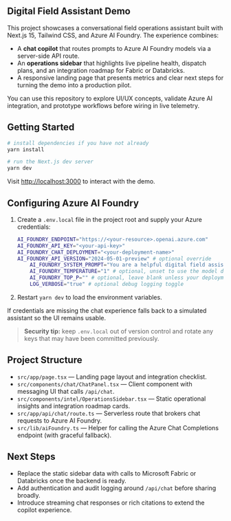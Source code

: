 ## Digital Field Assistant Demo

This project showcases a conversational field operations assistant built with Next.js 15, Tailwind CSS, and Azure AI Foundry. The experience combines:

- A **chat copilot** that routes prompts to Azure AI Foundry models via a server-side API route.
- An **operations sidebar** that highlights live pipeline health, dispatch plans, and an integration roadmap for Fabric or Databricks.
- A responsive landing page that presents metrics and clear next steps for turning the demo into a production pilot.

You can use this repository to explore UI/UX concepts, validate Azure AI integration, and prototype workflows before wiring in live telemetry.

## Getting Started

```bash
# install dependencies if you have not already
yarn install

# run the Next.js dev server
yarn dev
```

Visit [http://localhost:3000](http://localhost:3000) to interact with the demo.

## Configuring Azure AI Foundry

1. Create a `.env.local` file in the project root and supply your Azure credentials:

	```bash
	AI_FOUNDRY_ENDPOINT="https://<your-resource>.openai.azure.com"
	AI_FOUNDRY_API_KEY="<your-api-key>"
	AI_FOUNDRY_CHAT_DEPLOYMENT="<your-deployment-name>"
	AI_FOUNDRY_API_VERSION="2024-05-01-preview" # optional override
		AI_FOUNDRY_SYSTEM_PROMPT="You are a helpful digital field assistant..." # optional default persona
		AI_FOUNDRY_TEMPERATURE="1" # optional, unset to use the model default
		AI_FOUNDRY_TOP_P="" # optional, leave blank unless your deployment allows it
		LOG_VERBOSE="true" # optional debug logging toggle
	```

2. Restart `yarn dev` to load the environment variables.

If credentials are missing the chat experience falls back to a simulated assistant so the UI remains usable.

> **Security tip:** keep `.env.local` out of version control and rotate any keys that may have been committed previously.

## Project Structure

- `src/app/page.tsx` — Landing page layout and integration checklist.
- `src/components/chat/ChatPanel.tsx` — Client component with messaging UI that calls `/api/chat`.
- `src/components/intel/OperationsSidebar.tsx` — Static operational insights and integration roadmap cards.
- `src/app/api/chat/route.ts` — Serverless route that brokers chat requests to Azure AI Foundry.
- `src/lib/aiFoundry.ts` — Helper for calling the Azure Chat Completions endpoint (with graceful fallback).

## Next Steps

- Replace the static sidebar data with calls to Microsoft Fabric or Databricks once the backend is ready.
- Add authentication and audit logging around `/api/chat` before sharing broadly.
- Introduce streaming chat responses or rich citations to extend the copilot experience.
